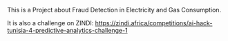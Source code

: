 This is a Project about Fraud Detection in Electricity and Gas Consumption.

It is also a challenge on ZINDI: https://zindi.africa/competitions/ai-hack-tunisia-4-predictive-analytics-challenge-1

